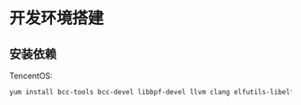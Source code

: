 # 开发环境搭建

## 安装依赖

TencentOS:

```bash
yum install bcc-tools bcc-devel libbpf-devel llvm clang elfutils-libelf-devel
```
